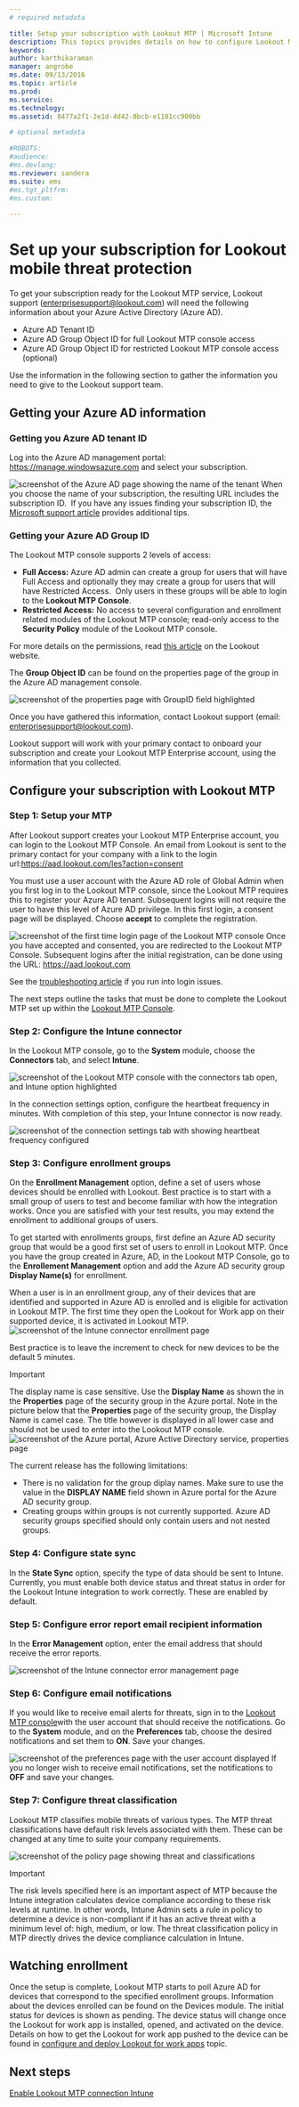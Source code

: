 ```yaml
---
# required metadata

title: Setup your subscription with Lookout MTP | Microsoft Intune
description: This topics provides details on how to configure Lookout MTP.
keywords:
author: karthikaraman
manager: angrobe
ms.date: 09/13/2016
ms.topic: article
ms.prod:
ms.service:
ms.technology:
ms.assetid: 8477a2f1-2e1d-4d42-8bcb-e1181cc900bb

# optional metadata

#ROBOTS:
#audience:
#ms.devlang:
ms.reviewer: sandera
ms.suite: ems
#ms.tgt_pltfrm:
#ms.custom:

---
```


# Set up your subscription for  Lookout mobile threat protection
To get your subscription ready for the Lookout MTP service, Lookout support (enterprisesupport@lookout.com) will need the following information about your Azure Active Directory (Azure AD). 

* Azure AD Tenant ID
* Azure AD Group Object ID for full Lookout MTP console access
* Azure AD Group Object ID for restricted Lookout MTP console access (optional)

Use the information in the following section to gather the information you need to give to the Lookout support team.  

## Getting your Azure AD information
### Getting you Azure AD tenant ID
Log into the Azure AD management portal: https://manage.windowsazure.com and select your subscription. 

![screenshot of the Azure AD page showing the name of the tenant](../media/mtp/aad_tenant_name.png)
When you choose the name of your subscription, the resulting URL  includes the subscription ID.  If you have any issues finding your subscription ID, the [Microsoft support article](https://support.office.com/en-us/article/Find-your-Office-365-tenant-ID-6891b561-a52d-4ade-9f39-b492285e2c9b?ui=en-US&rs=en-US&ad=US) provides additional tips.   
### Getting your Azure AD Group ID
The Lookout MTP console supports 2 levels of access:  
* **Full Access:** Azure AD admin can create a group for users that will have Full Access and optionally they may create a group for users that will have Restricted Access.  Only users in these groups will be able to login to the **Lookout MTP Console**.
* **Restricted Access:** No access to several configuration and enrollment related modules of the Lookout MTP console; read-only access to the **Security Policy** module of the Lookout MTP console.  

For more details on the permissions, read [this article](https://personal.support.lookout.com/hc/en-us/articles/114094105653) on the Lookout website.

The **Group Object ID** can be found on the properties page of the group in the Azure AD management console.

![screenshot of the properties page with GroupID field highlighted](../media/mtp/aad_group_object_id.png)

Once you have gathered this information, contact Lookout support (email: enterprisesupport@lookout.com).

Lookout support will work with your primary contact to onboard your subscription and create your Lookout MTP Enterprise account, using the information that you collected.


## Configure your subscription with Lookout MTP
### Step 1: Setup your MTP
After Lookout support creates your Lookout MTP Enterprise account, you can login to the Lookout MTP Console.   An email from Lookout is sent to the primary contact for your company  with a link to the login url:https://aad.lookout.com/les?action=consent

You must use a user account with the Azure AD role of Global Admin when you first log in to the Lookout MTP console, since the Lookout MTP requires this to register your Azure AD tenant.   Subsequent logins will not require the user to have this level of Azure AD privilege.  In this first login, a consent page will be displayed. Choose **accept** to complete the registration.

![screenshot of the first time login page of the Lookout MTP console](../media/mtp/lookout_mtp_initial_login.png)
Once you have accepted and consented, you are redirected to the Lookout MTP Console. Subsequent logins after the initial registration, can be done using the URL:  https://aad.lookout.com

See the [troubleshooting article](https://docs.microsoft.com/en-us/intune/troubleshoot/troubleshooting-lookout-integration)  if you run into login issues.

The next steps outline the tasks that must be done to complete the Lookout MTP set up within the [Lookout MTP Console](https://aad.lookout.com).

### Step 2: Configure the Intune connector

In the Lookout MTP console, go to the **System** module, choose the **Connectors** tab, and select **Intune**.

![screenshot of the Lookout MTP console with the connectors tab open, and Intune option highlighted](../media/mtp/lookout_mtp_setup-intune-connector.png)

In the connection settings option, configure the heartbeat frequency in minutes.  With completion of this step, your Intune connector is now ready.  

![screenshot of the connection settings tab with showing heartbeat frequency configured](../media/mtp/lookout-mtp-connection-settings.png)

### Step 3: Configure enrollment groups
On the **Enrollment Management** option, define a set of users whose devices should be enrolled with Lookout.   Best practice is to start with a small group of users to test and become familiar with how the integration works.  Once you are satisfied with your test results, you may extend the enrollment to additional groups of users.

To get started with enrollments groups,  first define an Azure AD security group that would be a good first set of users to enroll in Lookout MTP. Once you have the group created in Azure, AD, in the Lookout MTP Console, go to the **Enrollement Management** option and add the Azure AD security group **Display Name(s)** for enrollment.

When a user is in an enrollment group, any of their devices that are identified and supported in Azure AD is enrolled and is eligible for activation in Lookout MTP.  The first time they open the Lookout for Work app on their supported device, it is activated in Lookout MTP.
![screenshot of the Intune connector enrollment page](../media/mtp/lookout-mtp-enrollment.png)

Best practice is to leave the increment to check for new devices to be the default 5 minutes.

>[!IMPORTANT]
> The display name is case sensitive.  Use the **Display Name** as shown the in the **Properties** page of the security group in the Azure portal. Note in the picture below that the **Properties** page of the security group, the Display Name is camel case.  The title however is displayed in all lower case and should not be used to enter into the Lookout MTP console.
>![screenshot of the Azure portal, Azure Active Directory service, properties page](../media/mtp/aad-group-display-name.png)

The current release has the following limitations:  
* There is no validation for the group diplay names.  Make sure to use the value in the **DISPLAY NAME** field shown in Azure portal for the Azure AD security group.
* Creating groups within groups is not currently supported.  Azure AD security groups specified should only contain users and not nested groups.


### Step 4: Configure state sync
In the **State Sync** option, specify the type of data should be sent to Intune.  Currently, you must enable both device status and threat status in order for the Lookout Intune integration to work correctly.  These are enabled by default.
### Step 5: Configure error report email recipient information
In the **Error Management** option, enter the email address that should receive the error reports.

![screenshot of the Intune connector error management page](../media/mtp/lookout-mtp-connector-error-notifications.png)

### Step 6: Configure email notifications
If you would like to receive email alerts for threats, sign in to the [Lookout MTP console](https://aad.lookout.com)with the user account that should receive the notifications.  Go to the  **System** module, and on the **Preferences** tab, choose the desired notifications and set them to **ON**. Save your changes.

![screenshot of the preferences page with the user account displayed](../media/mtp/lookout-mtp-email-notifications.png)
If you no longer wish to receive email notifications, set the notifications to **OFF** and save your changes.
### Step 7: Configure threat classification
Lookout MTP classifies mobile threats of various types. The MTP threat classifications have default risk levels associated with them. These can be changed at any time to suite your company requirements.

![screenshot of the policy page showing threat and classifications](../media/mtp/lookout-mtp-threat-classification.png)

>[!IMPORTANT]
> The risk levels specified here is an important aspect of MTP because the Intune integration calculates device compliance according to these risk levels at runtime. In other words, Intune Admin sets a rule in policy to determine a device is non-compliant if it has an active threat with a minimum level of: high, medium, or low. The threat classification policy in MTP directly drives the device compliance calculation in Intune.

## Watching enrollment
Once the setup is complete, Lookout MTP starts to poll Azure AD for devices that correspond to the specified enrollment groups.  Information about the devices enrolled can be found on the Devices module.  The initial status for devices is shown as pending.  The device status will change once the Lookout for work app is installed, opened, and activated on the device.  Details on how to get the Lookout for work app pushed to the device can be found in [configure and deploy Lookout for work apps](configure-and-deploy-lookout-for-work-apps.md) topic.
## Next steps
[Enable Lookout MTP connection Intune](enable-lookout-mtp-connection-in-intune.md)
